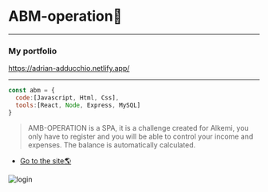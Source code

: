 # ABM-operation💸

---
### My portfolio 
https://adrian-adducchio.netlify.app/
***

```js
const abm = {
  code:[Javascript, Html, Css],
  tools:[React, Node, Express, MySQL]
}
```

> AMB-OPERATION is a SPA, it is a challenge created for Alkemi, you only have to register and you will be able to control your income and expenses. The balance is automatically calculated. 




- [Go to the site🌎](https://abm-operation.netlify.app/)

![login](https://user-images.githubusercontent.com/81486221/158073704-f08e6980-a794-4843-9430-718ea0e05b3c.png)
